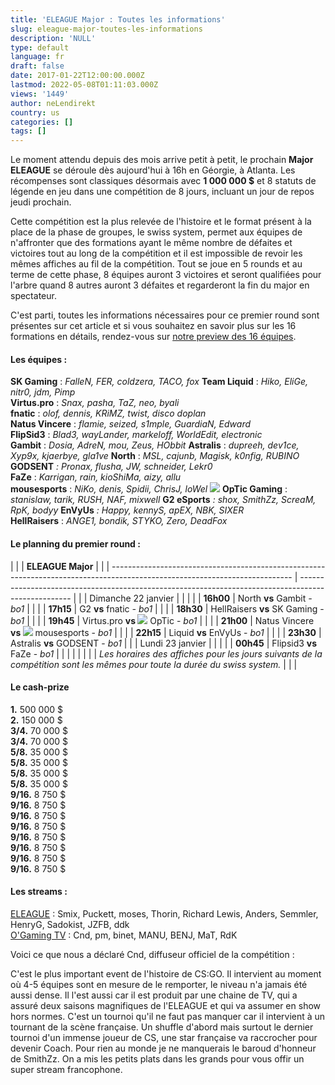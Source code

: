 ```yaml
---
title: 'ELEAGUE Major : Toutes les informations'
slug: eleague-major-toutes-les-informations
description: 'NULL'
type: default
language: fr
draft: false
date: 2017-01-22T12:00:00.000Z
lastmod: 2022-05-08T01:11:03.000Z
views: '1449'
author: neLendirekt
country: us
categories: []
tags: []
---
```

Le moment attendu depuis des mois arrive petit à petit, le prochain **Major ELEAGUE** se déroule dès aujourd'hui à 16h en Géorgie, à Atlanta. Les récompenses sont classiques désormais avec **1 000 000 $** et 8 statuts de légende en jeu dans une compétition de 8 jours, incluant un jour de repos jeudi prochain.

Cette compétition est la plus relevée de l'histoire et le format présent à la place de la phase de groupes, le swiss system, permet aux équipes de n'affronter que des formations ayant le même nombre de défaites et victoires tout au long de la compétition et il est impossible de revoir les mêmes affiches au fil de la compétition. Tout se joue en 5 rounds et au terme de cette phase, 8 équipes auront 3 victoires et seront qualifiées pour l'arbre quand 8 autres auront 3 défaites et regarderont la fin du major en spectateur.

C'est parti, toutes les informations nécessaires pour ce premier round sont présentes sur cet article et si vous souhaitez en savoir plus sur les 16 formations en détails, rendez-vous sur [notre preview des 16 équipes](https:///flash/eleague-major-la-preview/242). 

#### Les équipes :

**SK Gaming** : _FalleN, FER, coldzera, TACO, fox_ 
**Team Liquid** : _Hiko, EliGe, nitr0, jdm, Pimp_  
**Virtus.pro** : _Snax, pasha, TaZ, neo, byali_  
**fnatic** : _olof, dennis, KRiMZ, twist, disco doplan_  
**Natus Vincere** : _flamie, seized, s1mple, GuardiaN, Edward_  
**FlipSid3** : _Blad3, wayLander, markeloff, WorldEdit, electronic_  
**Gambit** : _Dosia, AdreN, mou, Zeus, HObbit_ 
**Astralis** : _dupreeh, dev1ce, Xyp9x, kjaerbye, gla1ve_ 
**North** : _MSL, cajunb, Magisk, k0nfig, RUBINO_ **GODSENT** _: Pronax, flusha, JW, schneider, Lekr0_   
**FaZe** : _Karrigan, rain, kioShiMa, aizy, allu_   
**mousesports** : _NiKo, denis, Spidii, ChrisJ, loWel_ 
_![](/storage/countries/flag/naflag58176583b5a4d.png)_ **OpTic Gaming** : _stanislaw, tarik, RUSH, NAF, mixwell_ 
**G2 eSports** _: shox, SmithZz, ScreaM, RpK, bodyy_ 
**EnVyUs** _: Happy, kennyS, apEX, NBK, SIXER_   
**HellRaisers** : _ANGE1, bondik, STYKO, Zero, DeadFox_

#### Le planning du premier round :

| |                                                                                                                           | **ELEAGUE Major**                                                                                   |  |
| --------------------------------------------------------------------------------------------------------------------------- | --------------------------------------------------------------------------------------------------- |  |
| Dimanche 22 janvier                                                                                                         |                                                                                                     |  |
| |  **16h00**                                                                                                                | North **vs** Gambit _\- bo1_                                                                        |  |
| |  **17h15**                                                                                                                | G2 **vs** fnatic _\- bo1_                                                                           |  |
| |  **18h30**                                                                                                                | HellRaisers **vs** SK Gaming - _bo1_                                                                |  |
| |  **19h45**                                                                                                                | Virtus.pro **vs ![](/storage/countries/flag/na_flag_58176583b5a4d.png)** OpTic - _bo1_              |  |
| |  **21h00**                                                                                                                | Natus Vincere **vs ![](/storage/countries/flag/europe_flag_580d21b984714.gif)** mousesports - _bo1_ |  |
| |  **22h15**                                                                                                                | Liquid **vs** EnVyUs - _bo1_                                                                        |  |
| |  **23h30**                                                                                                                | Astralis **vs** GODSENT - _bo1_                                                                     |  |
| Lundi 23 janvier                                                                                                            |                                                                                                     |  |
| |  **00h45**                                                                                                                | Flipsid3 **vs** FaZe - _bo1_                                                                        |  |
| |                                                                                                                           |                                                                                                     |  |
| _Les horaires des affiches pour les jours suivants de la compétition_ _sont les mêmes pour toute la durée du swiss system._ |                                                                                                     |  |

#### **Le cash-prize**

**1.** 500 000 $  
**2.** 150 000 $  
**3/4.** 70 000 $  
**3/4.** 70 000 $  
**5/8.** 35 000 $  
**5/8.** 35 000 $  
**5/8.** 35 000 $  
**5/8.** 35 000 $  
**9/16.** 8 750 $  
**9/16.** 8 750 $  
**9/16.** 8 750 $  
**9/16.** 8 750 $  
**9/16.** 8 750 $  
**9/16.** 8 750 $  
**9/16.** 8 750 $  
**9/16.** 8 750 $

#### **Les streams :**

[ELEAGUE](https://www.twitch.tv/eleaguetv) : Smix, Puckett, moses, Thorin, Richard Lewis, Anders, Semmler, HenryG, Sadokist, JZFB, ddk  
[O'Gaming TV](https://www.twitch.tv/ogamingcs) : Cnd, pm, binet, MANU, BENJ, MaT, RdK

Voici ce que nous a déclaré Cnd, diffuseur officiel de la compétition :

C'est le plus important event de l'histoire de CS:GO. Il intervient au moment où 4-5 équipes sont en mesure de le remporter, le niveau n'a jamais été aussi dense. Il l'est aussi car il est produit par une chaine de TV, qui a assuré deux saisons magnifiques de l'ELEAGUE et qui va assumer en show hors normes. C'est un tournoi qu'il ne faut pas manquer car il intervient à un tournant de la scène française. Un shuffle d'abord mais surtout le dernier tournoi d'un immense joueur de CS, une star française va raccrocher pour devenir Coach. Pour rien au monde je ne manquerais le baroud d'honneur de SmithZz. On a mis les petits plats dans les grands pour vous offir un super stream francophone. 

